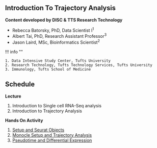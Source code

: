 ## Introduction To Trajectory Analysis 

**Content developed by DISC & TTS Research Technology**

- Rebecca Batorsky, PhD, Data Scientist I<sup>1</sup>
- Albert Tai, PhD, Research Assistant Professor<sup>3</sup> 
- Jason Laird, MSc, Bioinformatics Scientist<sup>2</sup>

!!! info ""

    1. Data Intensive Study Center, Tufts University
    2. Research Technology, Tufts Technology Services, Tufts University
    3. Immunology, Tufts School of Medicine

## Schedule

**Lecture**

1. Introduction to Single cell RNA-Seq analysis
2. Introduction to Trajectory Analysis

**Hands On Activity**

1. [Setup and Seurat Objects](01_setup_and_seurat.md)
3. [Monocle Setup and Trajectory Analysis](02_monocle_setup_and_trajectory_analysis.md)
4. [Pseudotime and Differential Expression](03_pseudotime_and_differential_expression.md)

